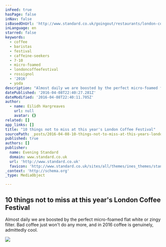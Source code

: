 ```yaml
---
inFeed: true
hasPage: false
inNav: false
isBasedOnUrl: 'http://www.standard.co.uk/goingout/restaurants/london-coffee-festival-2016-10-highlights-not-to-miss-a3217811.html'
inLanguage: en
starred: false
keywords:
  - coffee
  - baristas
  - festival
  - caffeine-seekers
  - 7-10
  - micro-foamed
  - londoncoffeefestival
  - rossignol
  - '2016'
  - yoda
description: "Almost daily we are boosted by the perfect micro-foamed flat white or zingy filter. Bad coffee just won't do any more, and in 2016 coffee is genuinely, admittedly cool."
datePublished: '2016-04-08T22:40:27.281Z'
dateModified: '2016-04-08T22:40:11.705Z'
author:
  - name: Eilidh Hargreaves
    url: null
    avatar: {}
related: []
app_links: []
title: "10 things not to miss at this year's London Coffee Festival"
sourcePath: _posts/2016-04-08-10-things-not-to-miss-at-this-years-london-coffee-festival.md
published: true
authors: []
publisher:
  name: Evening Standard
  domain: www.standard.co.uk
  url: 'http://www.standard.co.uk'
  favicon: 'http://www.standard.co.uk/sites/all/themes/ines_themes/standard_theme/favicon.ico'
_context: 'http://schema.org'
_type: MediaObject

---
```

<article style=""><h1>10 things not to miss at this year's London Coffee Festival</h1><p>Almost daily we are boosted by the perfect micro-foamed flat white or zingy filter. Bad coffee just won't do any more, and in 2016 coffee is genuinely, admittedly cool.</p></article>

![](https://the-grid-user-content.s3-us-west-2.amazonaws.com/fcaaddac-92d1-4626-838b-0f75c7501fb1.jpg)